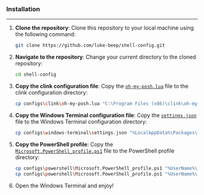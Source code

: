 ### Installation

---

1. **Clone the repository**: Clone this repository to your local machine using the following command:

    ```bash
    git clone https://github.com/luke-beep/shell-config.git
    ```

2. **Navigate to the repository**: Change your current directory to the cloned repository:

    ```bash
    cd shell-config
    ```

3. **Copy the clink configuration file**: Copy the [`oh-my-posh.lua`](/configs/clink/oh-my-posh.lua) file to the clink configuration directory:

    ```bash
    cp configs\clink\oh-my-posh.lua "C:\Program Files (x86)\clink\oh-my-posh.lua"
    ```

4. **Copy the Windows Terminal configuration file**: Copy the [`settings.json`](/configs/windows-terminal/settings.json) file to the Windows Terminal configuration directory:

    ```bash
    cp configs\windows-terminal\settings.json "%LocalAppData%\Packages\Microsoft.WindowsTerminal_8wekyb3d8bbwe\LocalState\settings.json"
    ```

5. **Copy the PowerShell profile**: Copy the [`Microsoft.PowerShell_profile.ps1`](/configs/powershell/Microsoft.PowerShell_profile.ps1) file to the PowerShell profile directory:

    ```bash
    cp configs\powershell\Microsoft.PowerShell_profile.ps1 "%UserName%\Documents\WindowsPowerShell\Microsoft.PowerShell_profile.ps1"
    cp configs\powershell\Microsoft.PowerShell_profile.ps1 "%UserName%\Documents\PowerShell\Microsoft.PowerShell_profile.ps1"
    ```

6. Open the Windows Terminal and enjoy!
